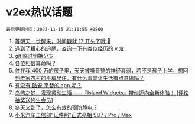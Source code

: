 # v2ex热议话题

`最后更新时间：2023-11-15 21:11:55 +0800`

1. [等明天一觉醒来，时间戳就 17 开头了哦 🥰](https://www.v2ex.com/t/991933)
1. [遇到了糟心的追尾，咨询一下有类似经历的 v 友](https://www.v2ex.com/t/992052)
1. [git 临时切换分支](https://www.v2ex.com/t/992022)
1. [各位相信算命吗？](https://www.v2ex.com/t/992069)
1. [住在我 400 万的房子里，天天被噪音整的神经衰弱，若不是孩子上学，想回到老家农村的平房里住。有什么事能让生活有点意思吗？](https://www.v2ex.com/t/991941)
1. [有没有 酷安 平替的 app 呢？](https://www.v2ex.com/t/991975)
1. [岛屿之梦，发现灵动生活——『Island Widgets』带你迈向全新体验！ [评论抽奖送终生会员]](https://www.v2ex.com/t/992091)
1. [冬天又到了，怎么有效的预防静电？](https://www.v2ex.com/t/991998)
1. [小米汽车工信部“证件照”正式亮相 SU7 / Pro / Max](https://www.v2ex.com/t/992170)

